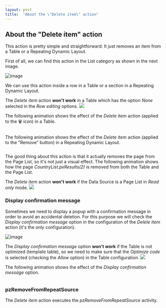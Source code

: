 ```yaml
---
layout: post
title:  "About the \"Delete item\" action"
---
```


## About the "Delete item" action

This action is pretty simple and straightforward: It just removes an item from a Table or a Repeating Dynamic Layout. 

First of all, we can find this action in the List category as shown in the next image.

![image](https://user-images.githubusercontent.com/19811297/141845370-be3a5538-aada-429b-8b5d-c5be8579be58.png)

We can use this action inside a row in a Table or a section in a Repeating Dynamic Layout.

<div class="block warning">
    The <em>Delete item</em> action <strong>won't work</strong> in a Table which has the option <em>None</em> selected in the <em>Row editing</em> options.
    <img src="https://user-images.githubusercontent.com/19811297/142218077-c45b0b17-6cb1-44df-835e-6ccc84910792.png" />
</div>

The following animation shows the effect of the _Delete item_ action (applied to the 🗑 icon) in a Table. 

<img data-gifffer="https://raw.githubusercontent.com/dfrankmv/pegablog/gh-pages/img/SMYeIXpBrj.gif" />

The following animation shows the effect of the _Delete item_ action (applied to the "Remove" button) in a Repeating Dynamic Layout.

<img data-gifffer="https://raw.githubusercontent.com/dfrankmv/pegablog/gh-pages/img/xt4ddcBPwT.gif" />

The good thing about this action is that it actually removes the page from the Page List, so it's not just a visual effect. The following animation shows how the page _CountryList.pxResults(2)_ is removed from both the Table and the Page List.

<img data-gifffer="https://raw.githubusercontent.com/dfrankmv/pegablog/gh-pages/img/zLzhMNY5EU.gif" />

<div class="block important">
    The <em>Delete item</em> action <strong>won't work</strong> if the Data Source is a Page List in <em>Read only</em> mode.
    <img src="https://user-images.githubusercontent.com/19811297/141976362-6fbb50c6-2f7a-418f-982f-4c47ad4ce06b.png" />
</div>

### Display confirmation message

Sometimes we need to display a popup with a confirmation message in order to avoid an accidental deletion. For this purpose we will check the _Display confirmation message_ option in the configuration of the _Delete item_ action (it's the only configuration).

![image](https://user-images.githubusercontent.com/19811297/142224724-402e0c7b-9258-4b9c-829f-3e8df937d4c8.png)

<div class="block important">
    The <em>Display confirmation message</em> option <strong>won't work</strong> if the Table is not optimized (template table), so we need to make sure that the <em>Optimize code</em> is selected (checking the <em>Allow</em> option) in the Table configuration.
    <img src="https://user-images.githubusercontent.com/19811297/142223013-7e6d801e-3dd6-46ed-9949-1fb538fd8328.png" />
</div>

The following animation shows the effect of the _Display confirmation message_ option.

<img data-gifffer="https://raw.githubusercontent.com/dfrankmv/pegablog/gh-pages/img/VhhLTDkGH0.gif" />

### pzRemoveFromRepeatSource
The _Delete item_ action executes the _pzRemoveFromRepeatSource_ activity.

